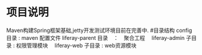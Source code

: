 # 项目说明
Maven构建Spring框架基础,jetty开发测试环境目前在完善中.
#目录结构
config 目录 : maven 配置文件
liferay-parent 目录　：　聚合工程
  　liferay-admin 子目录 : 权限管理模块
  　liferay-web   子目录 : web资源模块
